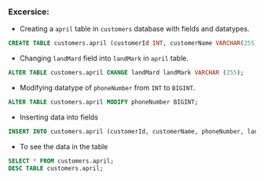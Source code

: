 ### Excersice:      
* Creating a `april` table in `customers` database with fields and datatypes.
```sql
CREATE TABLE customers.april (customerId INT, customerName VARCHAR(255), phoneNumber INT, landmard VARCHAR(255), zipCode INT);
```
* Changing `landMard` field into `landMark` in `april` table.
```sql
ALTER TABLE customers.april CHANGE landMard landMark VARCHAR (255);
```
* Modifying datatype of `phoneNumber` from `INT` to `BIGINT`.
```sql
ALTER TABLE customers.april MODIFY phoneNumber BIGINT;
```
* Inserting data into fields
```sql
INSERT INTO customers.april (customerId, customerName, phoneNumber, landMark, zipCode) VALUES (1, 'VENKATESH', 9999999999, 'KOPARKHIRANE', 520001);
```
* To see the data in the table
```sql
SELECT * FROM customers.april;
DESC TABLE customers.april;
```
